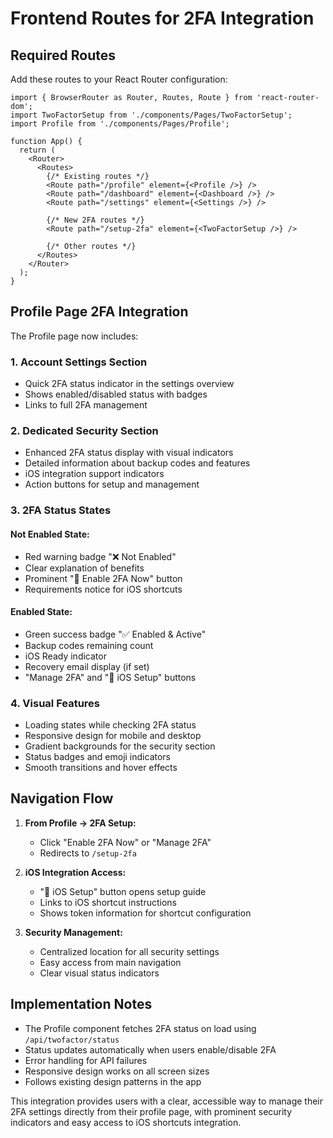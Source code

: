 # Frontend Routes for 2FA Integration

## Required Routes

Add these routes to your React Router configuration:

```tsx
import { BrowserRouter as Router, Routes, Route } from 'react-router-dom';
import TwoFactorSetup from './components/Pages/TwoFactorSetup';
import Profile from './components/Pages/Profile';

function App() {
  return (
    <Router>
      <Routes>
        {/* Existing routes */}
        <Route path="/profile" element={<Profile />} />
        <Route path="/dashboard" element={<Dashboard />} />
        <Route path="/settings" element={<Settings />} />
        
        {/* New 2FA routes */}
        <Route path="/setup-2fa" element={<TwoFactorSetup />} />
        
        {/* Other routes */}
      </Routes>
    </Router>
  );
}
```

## Profile Page 2FA Integration

The Profile page now includes:

### **1. Account Settings Section**
- Quick 2FA status indicator in the settings overview
- Shows enabled/disabled status with badges
- Links to full 2FA management

### **2. Dedicated Security Section**  
- Enhanced 2FA status display with visual indicators
- Detailed information about backup codes and features
- iOS integration support indicators
- Action buttons for setup and management

### **3. 2FA Status States**

#### **Not Enabled State:**
- Red warning badge "❌ Not Enabled"
- Clear explanation of benefits
- Prominent "🚀 Enable 2FA Now" button
- Requirements notice for iOS shortcuts

#### **Enabled State:**
- Green success badge "✅ Enabled & Active"
- Backup codes remaining count
- iOS Ready indicator
- Recovery email display (if set)
- "Manage 2FA" and "📱 iOS Setup" buttons

### **4. Visual Features**
- Loading states while checking 2FA status
- Responsive design for mobile and desktop
- Gradient backgrounds for the security section
- Status badges and emoji indicators
- Smooth transitions and hover effects

## Navigation Flow

1. **From Profile → 2FA Setup:**
   - Click "Enable 2FA Now" or "Manage 2FA"
   - Redirects to `/setup-2fa`

2. **iOS Integration Access:**
   - "📱 iOS Setup" button opens setup guide
   - Links to iOS shortcut instructions
   - Shows token information for shortcut configuration

3. **Security Management:**
   - Centralized location for all security settings
   - Easy access from main navigation
   - Clear visual status indicators

## Implementation Notes

- The Profile component fetches 2FA status on load using `/api/twofactor/status`
- Status updates automatically when users enable/disable 2FA
- Error handling for API failures
- Responsive design works on all screen sizes
- Follows existing design patterns in the app

This integration provides users with a clear, accessible way to manage their 2FA settings directly from their profile page, with prominent security indicators and easy access to iOS shortcuts integration.